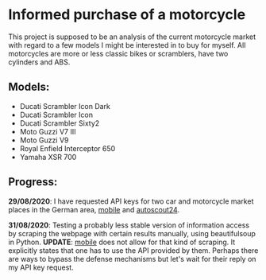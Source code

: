 # Informed purchase of a motorcycle
This project is supposed to be an analysis of the current motorcycle market with regard to a few models I might be interested in to buy for myself. All motorcycles are more or less classic bikes or scramblers, have two cylinders and ABS.

## Models:
- Ducati Scrambler Icon Dark
- Ducati Scrambler Icon
- Ducati Scrambler Sixty2
- Moto Guzzi V7 III
- Moto Guzzi V9
- Royal Enfield Interceptor 650
- Yamaha XSR 700

## Progress:
**29/08/2020**: I have requested API keys for two car and motorcycle market places in the German area, [mobile](https://www.mobile.de/) and [autoscout24](https://www.autoscout24.de/).

**31/08/2020**: Testing a probably less stable version of information access by scraping the webpage with certain results manually, using beautifulsoup in Python. **UPDATE**: [mobile](https://www.mobile.de/) does not allow for that kind of scraping. It explicitly states that one has to use the API provided by them. Perhaps there are ways to bypass the defense mechanisms but let's wait for their reply on my API key request.
